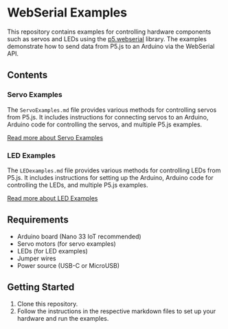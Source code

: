 # WebSerial Examples

This repository contains examples for controlling hardware components such as servos and LEDs using the [p5.webserial](https://github.com/gohai/p5.webserial) library. The examples demonstrate how to send data from P5.js to an Arduino via the WebSerial API.

## Contents

### Servo Examples
The `ServoExamples.md` file provides various methods for controlling servos from P5.js. It includes instructions for connecting servos to an Arduino, Arduino code for controlling the servos, and multiple P5.js examples.

[Read more about Servo Examples](./ServoExamples.md)

### LED Examples
The `LEDexamples.md` file provides various methods for controlling LEDs from P5.js. It includes instructions for setting up the Arduino, Arduino code for controlling the LEDs, and multiple P5.js examples.

[Read more about LED Examples](./LEDexamples.md)

## Requirements
- Arduino board (Nano 33 IoT recommended)
- Servo motors (for servo examples)
- LEDs (for LED examples)
- Jumper wires
- Power source (USB-C or MicroUSB)

## Getting Started
1. Clone this repository.
2. Follow the instructions in the respective markdown files to set up your hardware and run the examples.

